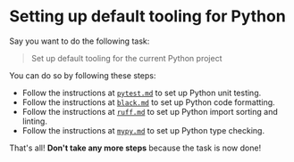 # Setting up default tooling for Python

Say you want to do the following task:

> Set up default tooling for the current Python project

You can do so by following these steps:

- Follow the instructions at [`pytest.md`](/zamm/resources/tutorials/setup/tools/pytest.md) to set up Python unit testing.
- Follow the instructions at [`black.md`](/zamm/resources/tutorials/setup/tools/black.md) to set up Python code formatting.
- Follow the instructions at [`ruff.md`](/zamm/resources/tutorials/setup/tools/ruff.md) to set up Python import sorting and linting.
- Follow the instructions at [`mypy.md`](/zamm/resources/tutorials/setup/tools/mypy.md) to set up Python type checking.

That's all! **Don't take any more steps** because the task is now done!